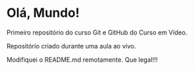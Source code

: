 # Olá, Mundo!
 Primeiro repositório do curso Git e GitHub do Curso em Vídeo. 

 Repositório criado durante uma aula ao vivo.

Modifiquei o README.md remotamente. Que legal!!!
